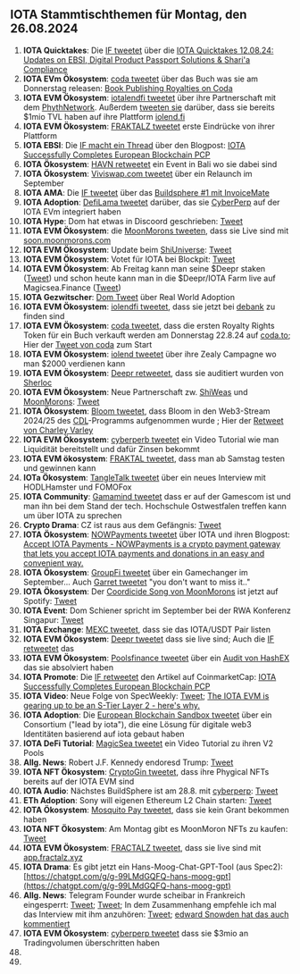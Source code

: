 ## IOTA Stammtischthemen für Montag, den 26.08.2024

1. **IOTA Quicktakes**: Die [IF tweetet](https://x.com/iota/status/1825457726689821091) über die [IOTA Quicktakes 12.08.24: Updates on EBSI, Digital Product Passport Solutions & Shari'a Compliance](https://www.youtube.com/watch?v=WUsGsY_Tmvk&list=PLMbc46iGTB_QyqqU-QwbFsrVd9-HN55i_&index=1)
2. **IOTA EVm Ökosystem**: [coda tweetet](https://x.com/coda_digital/status/1825781575398629870) über das Buch was sie am Donnerstag releasen: [Book Publishing Royalties on Coda](https://blog.coda.to/book-publishing-royalties-on-coda/)
3. **IOTA EVM Ökosystem**: [iotalendfi tweetet](https://x.com/iolendfi/status/1825825445230542862) über ihre Partnerschaft mit dem [PhythNetwork](https://x.com/PythNetwork). Außerdem [tweeten sie](https://x.com/iolendfi/status/1825625127935160338) darüber, dass sie bereits $1mio TVL haben auf ihre Plattform [iolend.fi](https://www.iolend.fi/)
4. **IOTA EVM Ökosystem**: [FRAKTALZ tweetet](https://x.com/NFT_FRACTALZ/status/1825585507344200001) erste Eindrücke von ihrer Plattform
5. **IOTA EBSI**: Die [IF macht ein Thread](https://x.com/iota/status/1825880509324362185) über den Blogpost: [IOTA Successfully Completes European Blockchain PCP](https://blog.iota.org/european-blockchain-pcp-final/)
6. **IOTA Ökosystem**: [HAVN retweetet](https://x.com/HAVN_network/status/1825897170760872123) ein Event in Bali wo sie dabei sind
7. **IOTA Ökosystem**: [Viviswap.com tweetet](https://x.com/viviswapcom/status/1825860736083448090) über ein Relaunch im September
8. **IOTA AMA**: Die [IF tweetet](https://x.com/iota/status/1824400720281362742) über das [Buildsphere #1 mit InvoiceMate](https://x.com/i/spaces/1ypKdpagnEyKW)
9. **IOTA Adoption**: [DefiLama tweetet](https://x.com/DefiLlama/status/1825907334310408559) darüber, das sie [CyberPerp](https://x.com/cyberperp) auf der IOTA EVm integriert haben
10. **IOTA Hype**: Dom hat etwas in Discoord geschrieben: [Tweet](https://x.com/jemk24316154/status/1825514270055927920)
11. **IOTA EVM Ökosystem**: die [MoonMorons tweeten](https://x.com/MoonMorons/status/1825973477179818149), dass sie Live sind mit [soon.moonmorons.com](https://soon.moonmorons.com/home)
12. **IOTA EVM Ökosystem**: Update beim [ShiUniverse](https://x.com/Shiuniverse): [Tweet](https://x.com/Shiuniverse/status/1826317495281537183)
13. **IOTA EVM Ökosystem**: Votet für IOTA bei Blockpit: [Tweet](https://x.com/flomeindl/status/1826311269571592372)
14. **IOTA EVM Ökosystem**: Ab Freitag kann man seine $Deepr staken ([Tweet](https://x.com/DeeprFinance/status/1825876971462561941)) und schon heute kann man in die $Deepr/IOTA Farm live auf Magicsea.Finance ([Tweet](https://x.com/DeeprFinance/status/1826258310481277329)) 
15. **IOTA Gezwitscher**: [Dom Tweet](https://x.com/DomSchiener/status/1826213804255879499) über Real World Adoption
16. **IOTA EVM Ökosystem**: [iolendfi tweetet](https://x.com/iolendfi/status/1826188445439361234), dass sie jetzt bei [debank](https://x.com/DeBankDeFi) zu finden sind
17. **IOTA EVM Ökosystem**: [coda tweetet](https://x.com/coda_digital/status/1826232101374742872), dass die ersten Royalty Rights Token für ein Buch verkauft werden am Donnerstag 22.8.24 auf [coda.to](https://www.coda.to/de); Hier der [Tweet von coda](https://x.com/coda_digital/status/1826650544553033942) zum Start
18. **IOTA EVM Ökosystem**: [iolend tweetet](https://x.com/iolendfi/status/1826559940481188181) über ihre Zealy Campagne wo man $2000 verdienen kann
19. **IOTA EVM Ökosystem**: [Deepr retweetet](https://x.com/DeeprFinance/status/1826596249283559693), dass sie auditiert wurden von [Sherloc](https://x.com/sherlockdefi)
20. **IOTA EVM Ökosystem**: Neue Partnerschaft zw. [ShiWeas](https://x.com/Shiuniverse) und [MoonMorons](https://x.com/MoonMorons): [Tweet](https://x.com/Shiuniverse/status/1826613885085839777)
21. **IOTA Ökosystem**: [Bloom tweetet](), dass Bloom in den Web3-Stream 2024/25 des [CDL](https://x.com/creativedlab)-Programms aufgenommen wurde ; Hier der [Retweet von Charley Varley](https://x.com/c_varley/status/1826623445700087814)
22. **IOTA EVM Ökosystem**: [cyberperb tweetet](https://x.com/cyberperp/status/1826557377732133280) ein Video Tutorial wie man Liquidität bereitstellt und dafür Zinsen bekommt
23. **IOTA EVM ökosystem**: [FRAKTAL tweetet](https://x.com/NFT_FRACTALZ/status/1826655826498785776), dass man ab Samstag testen und gewinnen kann
24. **IOTa Ökosystem**: [TangleTalk tweetet](https://x.com/tangle_talk/status/1826652810739679579) über ein neues Interview mit HODLHamster und FOMOFox
25. **IOTA Community**: [Gamamind tweetet](https://x.com/ThensilZ/status/1826278896456942070) dass er auf der Gamescom ist und man ihn bei dem Stand der tech. Hochschule Ostwestfalen treffen kann um über IOTA zu sprechen
26. **Crypto Drama**: CZ ist raus aus dem Gefängnis: [Tweet](https://x.com/AltcoinDailyio/status/1826678604463571457)
27. **IOTA Ökosystem**: [NOWPayments tweetet](https://x.com/NOWPayments_io/status/1826655600098333159) über IOTA und ihren Blogpost: [Accept IOTA Payments - NOWPayments is a crypto payment gateway that lets you accept IOTA payments and donations in an easy and convenient way.](https://nowpayments.io/supported-coins/miota-payments)
28. **IOTA Ökosystem**: [GroupFi tweetet](https://x.com/groupfi_ai/status/1826847315275169967) über ein Gamechanger im September... Auch [Garret tweetet](https://x.com/GarrettBullish/status/1826848428103700756) "you don't want to miss it.."
29. **IOTA Ökosystem**: Der [Coordicide Song von MoonMorons](https://open.spotify.com/track/4uB3npP1ir6Q5Y0u49uEu1?si=509813ba3086487d) ist jetzt auf Spotify: [Tweet](https://x.com/MoonMorons/status/1826744806598738175)
30. **IOTA Event**: Dom Schiener spricht im September bei der RWA Konferenz Singapur: [Tweet](https://x.com/rwasummit/status/1826778898534727795)
31. **IOTA Exchange**: [MEXC tweetet](https://x.com/MEXC_Official/status/1826817062410277248), dass sie das IOTA/USDT Pair listen
32. **IOTA EVM Ökosystem**: [Deepr tweetet](https://x.com/DeeprFinance/status/1827002042310680900) dass sie live sind; Auch die [IF retweetet](https://x.com/iota/status/1827003864072998915) das
33. **IOTA EVM Ökosystem**: [Poolsfinance tweetet](https://x.com/PoolsFinance/status/1826992442832302287) über ein [Audit von HashEX](https://hashex.org/audits/pools/) das sie absolviert haben
34. **IOTA Promote**: Die [IF retweetet](https://x.com/iota/status/1827012929385816302) den Artikel auf CoinmarketCap: [IOTA Successfully Completes European Blockchain PCP](https://coinmarketcap.com/community/articles/66c33ce47f6a04413b350637/)
35. **IOTA Video**: Neue Folge von SpecWeekly: [Tweet](https://x.com/SpecWeekly/status/1826941529845645769); [The IOTA EVM is gearing up to be an S-Tier Layer 2 - here's why.](https://www.youtube.com/watch?v=VDjPcpBRxDw)
36. **IOTA Adoption**: Die [European Blockchain Sandbox tweetet](https://x.com/EuropeanSandbox/status/1826991870309695793) über ein Consortium ("lead by iota"), die eine Lösung für digitale web3 Identitäten basierend auf iota gebaut haben
37. **IOTA DeFi Tutorial**: [MagicSea tweetet](https://x.com/MagicSeaDEX/status/1826967629556519140) ein Video Tutorial zu ihren V2 Pools
38. **Allg. News**: Robert J.F. Kennedy endoresd Trump: [Tweet](https://x.com/BitcoinMagazine/status/1827131699223826511)
39. **IOTA NFT Ökosystem**: [CryptoGin tweetet](https://x.com/Crypto_Gin21/status/1827083558709543076), dass ihre Phygical NFTs bereits auf der IOTA EVM sind
40. **IOTA Audio**: Nächstes BuildSphere ist am 28.8. mit [cyberperp](https://x.com/cyberperp): [Tweet](https://x.com/iota/status/1826953990250086794)
41. **ETh Adoption**: Sony will eigenen Ethereum L2 Chain starten: [Tweet](https://x.com/AltcoinDailyio/status/1827007700947136918)
42. **IOTA Ökosystem**: [Mosquito Pay tweetet](https://x.com/MosquitoPay/status/1827302960340054105), dass sie kein Grant bekommen haben
43. **IOTA NFT Ökosystem**: Am Montag gibt es MoonMoron NFTs zu kaufen: [Tweet](https://x.com/MoonMorons/status/1827385004478865744)
44. **IOTA EVM Ökosystem**: [FRACTALZ tweetet](https://x.com/NFT_FRACTALZ/status/1827375359832055884), dass sie live sind mit [app.fractalz.xyz](https://app.fractalz.xyz/collections)
45. **IOTA Drama**: Es gibt jetzt ein Hans-Moog-Chat-GPT-Tool (aus Spec2): [https://chatgpt.com/g/g-99LMdGQFQ-hans-moog-gpt](https://chatgpt.com/g/g-99LMdGQFQ-hans-moog-gpt)
46. **Allg. News**: Telegram Founder wurde scheibar in Frankreich eingesperrt: [Tweet](https://x.com/wallstreetbets/status/1827454999950946471); [Tweet](https://x.com/Cobratate/status/1827449050347794837); In dem Zusammenhang empfehle ich mal das Interview mit ihm anzuhören: [Tweet](https://x.com/TuckerCarlson/status/1780355490964283565); [edward Snowden hat das auch kommentiert](https://x.com/Snowden/status/1827695836832334169)
47. **IOTA EVM Ökosystem**: [cyberperp tweetet](https://x.com/cyberperp/status/1827610974687244520) dass sie $3mio an Tradingvolumen überschritten haben
48. 
49. 
